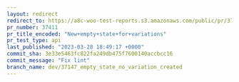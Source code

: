 ```yaml
---
layout: redirect
redirect_to: https://a8c-woo-test-reports.s3.amazonaws.com/public/pr/37411/api/index.html
pr_number: 37411
pr_title_encoded: "New+empty+state+for+variations"
pr_test_type: api
last_published: "2023-03-28 18:49:17 +0000"
commit_sha: 3e33e5463fc822fa249db475f7600140accbcc16
commit_message: "Fix lint"
branch_name: dev/37147_empty_state_no_variation_created
---
```

